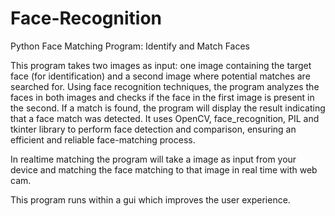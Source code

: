 # Face-Recognition
Python Face Matching Program: Identify and Match Faces

This program takes two images as input: one image containing the target face (for identification) and a second image where potential matches are searched for. Using face recognition techniques, the program analyzes the faces in both images and checks if the face in the first image is present in the second. If a match is found, the program will display the result indicating that a face match was detected. It uses OpenCV, face_recognition, PIL and tkinter library to perform face detection and comparison, ensuring an efficient and reliable face-matching process. 

In realtime matching the program will take a image as input from your device and matching the face matching to that image in real time with web cam.

This program runs within a gui which improves the user experience.